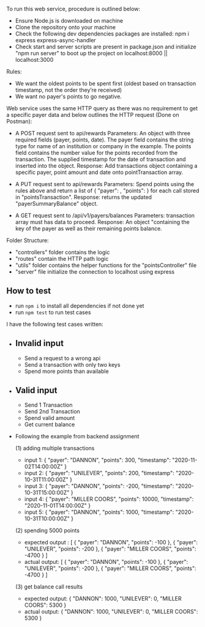 <!-- @format -->

To run this web service, procedure is outlined below:

- Ensure Node.js is downloaded on machine
- Clone the repository onto your machine
- Check the following dev dependencies packages are installed: npm i express express-async-handler
- Check start and server scripts are present in package.json and initialize "npm run server" to boot up the project on localhost:8000 || localhost:3000

Rules:

- We want the oldest points to be spent first (oldest based on transaction timestamp, not the order they’re received)
- We want no payer's points to go negative.

Web service uses the same HTTP query as there was no requirement to get a specific payer data and below outlines the HTTP request (Done on Postman):

- A POST request sent to api/rewards
  Parameters: An object with three required fields (payer, points, date).
  The payer field contains the string type for name of an institution or company in the example. The points field contains the number value for the points recorded from the transaction. The supplied timestamp for the date of transaction and inserted into the object.
  Response: Add transactions object containing a specific payer, point amount and date onto pointTransaction array.

- A PUT request sent to api/rewards
  Parameters: Spend points using the rules above and return a list of { "payer": <string>, "points": <integer> } for each call stored in "pointsTransaction".
  Response: returns the updated "payerSummaryBalance" object.

- A GET request sent to /api/v1/payers/balances
  Parameters: transaction array must has data to proceed.
  Response: An object "containing the key of the payer as well as their remaining points balance.

Folder Structure:

- "controllers" folder contains the logic
- "routes" contain the HTTP path logic
- "utils" folder contains the helper functions for the "pointsController" file
- "server" file initialize the connection to localhost using express

## How to test

- run `npm i` to install all dependencies if not done yet
- run `npm test` to run test cases

I have the following test cases written:

- ## Invalid input
  - Send a request to a wrong api
  - Send a transaction with only two keys
  - Spend more points than available
- ## Valid input
  - Send 1 Transaction
  - Send 2nd Transaction
  - Spend valid amount
  - Get current balance
- Following the example from backend assignment

  (1) adding multiple transactions

  - input 1: { "payer": "DANNON", "points": 300, "timestamp": "2020-11-02T14:00:00Z" }
  - input 2: { "payer": "UNILEVER", "points": 200, "timestamp": "2020-10-31T11:00:00Z" }
  - input 3: { "payer": "DANNON", "points": -200, "timestamp": "2020-10-31T15:00:00Z" }
  - input 4: { "payer": "MILLER COORS", "points": 10000, "timestamp": "2020-11-01T14:00:00Z" }
  - input 5: { "payer": "DANNON", "points": 1000, "timestamp": "2020-10-31T10:00:00Z" }

  (2) spending 5000 points

  - expected output : [ { "payer": "DANNON", "points": -100 }, { "payer": "UNILEVER", "points": -200 }, { "payer": "MILLER COORS", "points": -4700 } ]
  - actual output: [ { "payer": "DANNON", "points": -100 }, { "payer": "UNILEVER", "points": -200 }, { "payer": "MILLER COORS", "points": -4700 } ]

  (3) get balance call results

  - expected output: { "DANNON": 1000, "UNILEVER": 0, "MILLER COORS": 5300 }
  - actual output: { "DANNON": 1000, "UNILEVER": 0, "MILLER COORS": 5300 }

